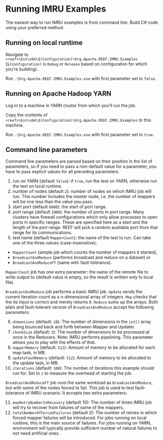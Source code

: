 # Running IMRU Examples

The easiest way to run IMRU examples is from command line.
Build C# code using your preferred method.

## Running on local runtime

Navigate to `<reef>\bin\x64\$(Configuration)\Org.Apache.REEF.IMRU.Examples` (`$(Configuration)` is `Debug` or `Release` based on configuration for which you're building). 

Run `.\Org.Apache.REEF.IMRU.Examples.exe` with first parameter set to `false`.

## Running on Apache Hadoop YARN

Log in to a machine in YARN cluster from which you'll run the job.

Copy the contents of `<reef>\bin\x64\$(Configuration)\Org.Apache.REEF.IMRU.Examples` to this machine.

Run `.\Org.Apache.REEF.IMRU.Examples.exe` with first parameter set to `true`.

## Command line parameters

Command line parameters are parsed based on their position in the list of parameters, so if you need to pass a non-default value for a parameter, you have to pass explicit values for all preceding parameters.

1. run on YARN (default `false`): if `true`, run the test on YARN, otherwise run the test on local runtime.
2. number of nodes (default `2`): number of nodes on which IMRU job will run. This number includes the master node, i.e. the number of mappers will be one less than the value you pass.
3. start port (default `8900`): the start of port range.
4. port range (default `1000`): the number of ports in port range. Many clusters have firewall configurations which only allow processes to open ports in specific ranges. These are specified here as a start and the length of the port range. REEF will pick a random available port from that range for its communications.
5. test name (default `MapperCount`): the name of the test to run. Can take one of the three values (case-insensitive): 
* `MapperCount` (simple job which counts the number of mappers it started), 
* `BroadcastAndReduce` (performs broadcast and reduce on a dataset) or
* `BroadcastAndReduceFT` (same with fault tolerance).

`MapperCount` job has one extra parameter: the name of the remote file to write output to (default value is empty, so the result is written only to local file).

`BroadcastAndReduce` job performs a basic IMRU job. `Update` sends the current iteration count as a n-dimensional array of integers. `Map` checks that the its input is correct and merely returns it. `Reduce` sums up the arrays. Both plain and fault-tolerant version of `BroadcastAndReduce` accept the following parameters:

6. `dimensions` (default: `10`): The number of dimensions in the `int[]` array being bounced back and forth between Mapper and Updater.
7. `chunkSize` (default: `2`): The number of dimensions to be processed at once in the Reducers. Note: IMRU performs pipelining. This parameter allows you to play with the effects of that.
8. `mapperMemory` (default: `512`): Amount of memory to be allocated for each map task, in MB.
9. `updateTaskMemory` (default: `512`): Amount of memory to be allocated to the update task, in MB.
10. `iterations` (default: `100`): The number of iterations this example should run for. Set to `1` to measure the overhead of starting the job.

`BroadcastAndReduceFT` job runs the same workload as `BroadcastAndReduce`, but with some of the nodes forced to fail. This job is used to test fault-tolerance of IMRU scenario. It accepts two extra parameters:

11. `maxRetryNumberInRecovery` (default 10): The number of times IMRU job will try to recover from failures of some of the mappers.
12. `totalNumberOfForcedFailures` (default 2): The number of retries in which forced mapper failures will be introduced. For jobs running on local runtime, this is the main source of failures. For jobs running on YARN, environment will typically provide sufficient number of natural failures to not need artificial ones.
